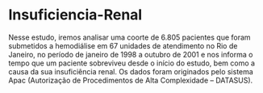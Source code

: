 # Insuficiencia-Renal
Nesse estudo, iremos analisar uma coorte de 6.805 pacientes que foram submetidos a hemodiálise em 67 unidades de atendimento no Rio de Janeiro, no período de janeiro de 1998 a outubro de 2001 e nos informa o tempo que um paciente sobreviveu desde o início do estudo, bem como a causa da sua insuficiência renal. Os dados foram originados pelo sistema Apac (Autorização de Procedimentos de Alta Complexidade – DATASUS).
